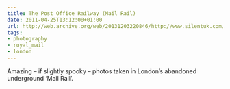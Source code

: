 ```yaml
---
title: The Post Office Railway (Mail Rail)
date: 2011-04-25T13:12:00+01:00
url: http://web.archive.org/web/20131203220846/http://www.silentuk.com/?p=2792
tags:
- photography
- royal_mail
- london
---
```

Amazing – if slightly spooky – photos taken in London’s abandoned underground ‘Mail Rail’.
